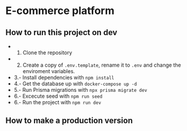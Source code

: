 # E-commerce platform

## How to run this project on dev

* 1. Clone the repository
* 2. Create a copy of ```.env.template```, rename it to ```.env``` and change the enviroment variables.
* 3.- Install dependencies with ```npm install```
* 4.- Get the database up with ```docker-compose up -d```
* 5.- Run Prisma migrations with ```npx prisma migrate dev```
* 6.- Excecute seed with ```npm run seed```
* 6.- Run the project with ```npm run dev```

## How to make a production version
